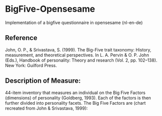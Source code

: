 # BigFive-Opensesame
Implementation of a bigfive questionnaire in opensesame (nl-en-de)

## Reference
John, O. P., & Srivastava, S. (1999). The Big-Five trait taxonomy: History, measurement, and
theoretical perspectives. In L. A. Pervin & O. P. John (Eds.), Handbook of personality: Theory
and research (Vol. 2, pp. 102–138). New York: Guilford Press.

## Description of Measure:
44-item inventory that measures an individual on the Big Five Factors (dimensions) of
personality (Goldberg, 1993). Each of the factors is then further divided into personality facets.
The Big Five Factors are (chart recreated from John & Srivastava, 1999): 
